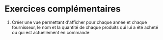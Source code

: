 # Exercices complémentaires

1. Créer une vue permettant d'afficher pour chaque année et chaque fournisseur, le nom et la quantité de chaque produits qui lui a été acheté ou qui est actuellement en commande
 